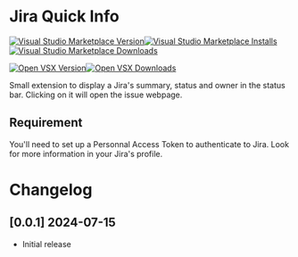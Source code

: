 # Jira Quick Info

[![Visual Studio Marketplace Version](https://img.shields.io/visual-studio-marketplace/v/pierre-payen.jira-quick-info?label=VS%20Marketplace)![Visual Studio Marketplace Installs](https://img.shields.io/visual-studio-marketplace/i/pierre-payen.jira-quick-info)![Visual Studio Marketplace Downloads](https://img.shields.io/visual-studio-marketplace/d/pierre-payen.jira-quick-info)](https://marketplace.visualstudio.com/items?itemName=pierre-payen.jira-quick-info)

[![Open VSX Version](https://img.shields.io/open-vsx/v/pierre-payen/jira-quick-info?label=Open%20VSX)![Open VSX Downloads](https://img.shields.io/open-vsx/dt/pierre-payen/jira-quick-info)](https://open-vsx.org/extension/pierre-payen/jira-quick-info)

Small extension to display a Jira's summary, status and owner in the status bar.
Clicking on it will open the issue webpage.

## Requirement
You'll need to set up a Personnal Access Token to authenticate to Jira.
Look for more information in your Jira's profile.

# Changelog

## [0.0.1] 2024-07-15
- Initial release
